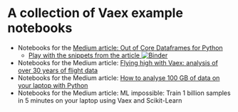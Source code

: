 # A collection of Vaex example notebooks


* Notebooks for the [Medium article: Out of Core Dataframes for Python](https://towardsdatascience.com/vaex-out-of-core-dataframes-for-python-and-fast-visualization-12c102db044a)
   * [Play with the snippets from the article ![Binder](https://mybinder.org/badge_logo.svg)](https://mybinder.org/v2/gh/vaexio/vaex-mybinder/master?filepath=medium-out-of-core%2Farticle_snippets.ipynb)
* Notebooks for the Medium article: [Flying high with Vaex: analysis of over 30 years of flight data](https://towardsdatascience.com/https-medium-com-jovan-veljanoski-flying-high-with-vaex-analysis-of-over-30-years-of-flight-data-in-python-b224825a6d56)
* Notebooks for the Medium article: [How to analyse 100 GB of data on your laptop with Python](https://towardsdatascience.com/how-to-analyse-100s-of-gbs-of-data-on-your-laptop-with-python-f83363dda94)
* Notebooks for the Medium article: ML impossible: Train 1 billion samples in 5 minutes on your laptop using Vaex and Scikit-Learn
